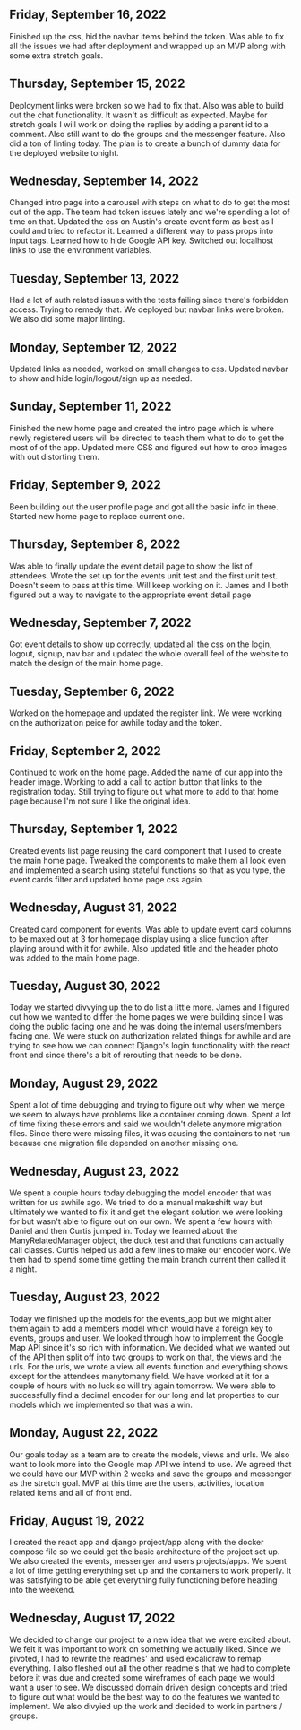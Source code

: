 ## Friday, September 16, 2022
Finished up the css, hid the navbar items behind the
token. Was able to fix all the issues we had after
deployment and wrapped up an MVP along with some extra
stretch goals.

## Thursday, September 15, 2022
Deployment links were broken so we had to fix that.
Also was able to build out the chat functionality. It
wasn't as difficult as expected. Maybe for stretch goals
I will work on doing the replies by adding a parent id
to a comment. Also still want to do the groups and the
messenger feature. Also did a ton of linting today. The
plan is to create a bunch of dummy data for the deployed
website tonight.

## Wednesday, September 14, 2022
Changed intro page into a carousel with steps on what
to do to get the most out of the app. The team had token
issues lately and we're spending a lot of time on that.
Updated the css on Austin's create event form as best 
as I could and tried to refactor it. Learned a different
way to pass props into input tags. Learned how to hide
Google API key. Switched out localhost links to use the
environment variables.

## Tuesday, September 13, 2022
Had a lot of auth related issues with the tests failing
since there's forbidden access. Trying to remedy that.
We deployed but navbar links were broken. We also did
some major linting.

## Monday, September 12, 2022
Updated links as needed, worked on small changes to css.
Updated navbar to show and hide login/logout/sign up as
needed.

## Sunday, September 11, 2022
Finished the new home page and created the intro page
which is where newly registered users will be directed
to teach them what to do to get the most of of the app.
Updated more CSS and figured out how to crop images with
out distorting them.

## Friday, September 9, 2022
Been building out the user profile page and got all the
basic info in there. Started new home page to replace
current one.

## Thursday, September 8, 2022
Was able to finally update the event detail page to show
the list of attendees. Wrote the set up for the events
unit test and the first unit test. Doesn't seem to pass
at this time. Will keep working on it. James and I both
figured out a way to navigate to the appropriate event
detail page

## Wednesday, September 7, 2022
Got event details to show up correctly, updated all
the css on the login, logout, signup, nav bar and updated
the whole overall feel of the website to match the design
of the main home page.

## Tuesday, September 6, 2022
Worked on the homepage and updated the register link.
We were working on the authorization peice for awhile
today and the token.

## Friday, September 2, 2022
Continued to work on the home page. Added the name of
our app into the header image. Working to add a call
to action button that links to the registration today.
Still trying to figure out what more to add to that
home page because I'm not sure I like the original idea.

## Thursday, September 1, 2022
Created events list page reusing the card component
that I used to create the main home page. Tweaked
the components to make them all look even and implemented
a search using stateful functions so that as you type, the
event cards filter and updated home page css again.

## Wednesday, August 31, 2022
Created card component for events. Was able to update 
event card columns to be maxed out at 3 for homepage
display using a slice function after playing around
with it for awhile. Also updated title and the header
photo was added to the main home page.

## Tuesday, August 30, 2022
Today we started divvying up the to do list a little more. James
and I figured out how we wanted to differ the home pages we were
building since I was doing the public facing one and he was doing
the internal users/members facing one. We were stuck on authorization
related things for awhile and are trying to see how we can connect
Django's login functionality with the react front end since there's
a bit of rerouting that needs to be done.


## Monday, August 29, 2022
Spent a lot of time debugging and trying to figure out why when we
merge we seem to always have problems like a container coming down.
Spent a lot of time fixing these errors and said we wouldn't delete
anymore migration files. Since there were missing files, it was
causing the containers to not run because one migration file depended
on another missing one.

## Wednesday, August 23, 2022
We spent a couple hours today debugging the model encoder that was
written for us awhile ago. We tried to do a manual makeshift way but
ultimately we wanted to fix it and get the elegant solution we were
looking for but wasn't able to figure out on our own. We spent a few
hours with Daniel and then Curtis jumped in. Today we learned about
the ManyRelatedManager object, the duck test and that functions can
actually call classes. Curtis helped us add a few lines to make our
encoder work. We then had to spend some time getting the main branch
current then called it a night.

## Tuesday, August 23, 2022
Today we finished up the models for the events_app but we might alter
them again to add a members model which would have a foreign key to
events, groups and user. We looked through how to implement the Google
Map API since it's so rich with information. We decided what we wanted
out of the API then split off into two groups to work on that, the views
and the urls. For the urls, we wrote a view all events function and
everything shows except for the attendees manytomany field. We have worked
at it for a couple of hours with no luck so will try again tomorrow. We
were able to successfully find a decimal encoder for our long and lat
properties to our models which we implemented so that was a win.

## Monday, August 22, 2022
Our goals today as a team are to create the models, views and urls.
We also want to look more into the Google map API we intend to use.
We agreed that we could have our MVP within 2 weeks and save the 
groups and messenger as the stretch goal. MVP at this time are the users,
activities, location related items and all of front end.

## Friday, August 19, 2022
I created the react app and django project/app along with the docker
compose file so we could get the basic architecture of the project
set up. We also created the events, messenger and users projects/apps.
We spent a lot of time getting everything set up and the containers to
work properly. It was satisfying to be able get everything fully 
functioning before heading into the weekend.


## Wednesday, August 17, 2022
We decided to change our project to a new idea that we were excited about.
We felt it was important to work on something we actually liked. Since we
pivoted, I had to rewrite the readmes' and used excalidraw to remap
everything. I also fleshed out all the other readme's that we had to
complete before it was due and created some wireframes of each page we
would want a user to see. We discussed domain driven design concepts
and tried to figure out what would be the best way to do the features
we wanted to implement. We also divyied up the work and decided to work
in partners / groups.